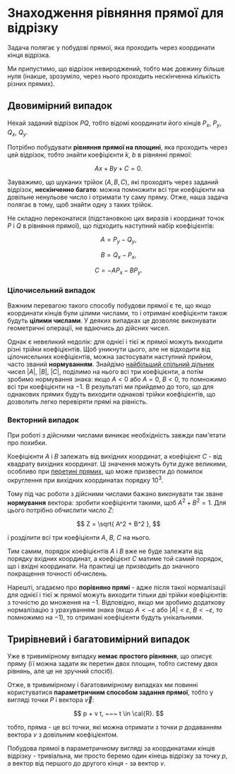 # Знаходження рівняння прямої для відрізку

Задача полягає у побудові прямої, яка проходить через координати кінця відрізка.

Ми припустимо, що відрізок невироджений, тобто має довжину більше нуля (інакше, зрозуміло, через нього проходить нескінченна кількість різних прямих).

## Двовимірний випадок

Нехай заданий відрізок $PQ$, тобто відомі координати його кінців $P_x$, $P_y$, $Q_x$, $Q_y$.

Потрібно побудувати **рівняння прямої на площині**, яка проходить через цей відрізок, тобто знайти коефіцієнти $k$, $b$ в рівнянні прямої:

$$
A x + B y + C = 0.
$$

Зауважимо, що шуканих трійок $(A,B,C)$, які проходять через заданий відрізок, **нескінченно багато**: можна помножити всі три коефіцієнти на довільне ненульове число і отримати ту саму пряму. Отже, наша задача полягає в тому, щоб знайти одну з таких трійок.

Не складно переконатися (підстановкою цих виразів і координат точок $P$ і $Q$ в рівняння прямої), що підходить наступний набір коефіцієнтів:

$$
A = P_y - Q_y,
$$

$$
B = Q_x - P_x,
$$

$$
C = - A P_x - B P_y.
$$

### Цілочисельний випадок

Важним перевагою такого способу побудови прямої є те, що якщо координати кінців були цілими числами, то і отримані коефіцієнти також будуть **цілими числами**. У деяких випадках це дозволяє виконувати геометричні операції, не вдаючись до дійсних чисел.

Однак є невеликий недолік: для однієї і тієї ж прямої можуть виходити різні трійки коефіцієнтів. Щоб уникнути цього, але не відходити від цілочисельних коефіцієнтів, можна застосувати наступний прийом, часто званий **нормуванням**. Знайдімо [найбільший спільний дільник](euclid_algorithm) чисел $|A|$, $|B|$, $|C|$, поділимо на нього всі три коефіцієнти, а потім зробимо нормування знака: якщо $A<0$ або $A=0$, $B<0$, то помножимо всі три коефіцієнти на $-1$. В результаті ми прийдемо до того, що для однакових прямих будуть виходити однакові трійки коефіцієнтів, що дозволить легко перевіряти прямі на рівність.

### Векторний випадок

При роботі з дійсними числами виникає необхідність завжди пам'ятати про похибки.

Коефіцієнти $A$ і $B$ залежать від вихідних координат, а коефіцієнт $C$ - від квадрату вихідних координат. Ці значення можуть бути дуже великими, особливо при [перетині прямих](lines_intersection), що може призвести до помилок округлення при вихідних координатах порядку $10^3$.

Тому під час роботи з дійсними числами бажано виконувати так зване **нормування** вектора: зробити коефіцієнти такими, щоб $A^2 + B^2 = 1$. Для цього потрібно обчислити число $Z$:

$$
Z = \sqrt{ A^2 + B^2 },
$$

і розділити всі три коефіцієнти $A$, $B$, $C$ на нього.

Тим самим, порядок коефіцієнтів $A$ і $B$ вже не буде залежати від порядку вхідних координат, а коефіцієнт $C$ матиме той самий порядок, що і вхідні координати. На практиці це призводить до значного покращення точності обчислень.

Нарешті, згадаємо про **порівняно прямі** - адже після такої нормалізації для однієї і тієї ж прямої можуть виходити тільки дві трійки коефіцієнтів: з точністю до множення на $-1$. Відповідно, якщо ми зробимо додаткову нормалізацію з урахуванням знака (якщо $A<-\varepsilon$ або $|A|<\varepsilon$, $B<-\varepsilon$, то помножимо на $-1$), то отримані коефіцієнти будуть унікальними.

## Трирівневий і багатовимірний випадок

Уже в тривимірному випадку **немає простого рівняння**, що описує пряму (її можна задати як перетин двох площин, тобто систему двох рівнянь, але це не зручний спосіб).

Отже, в тривимірному і багатовимірному випадках ми повинні користуватися **параметричним способом задання прямої**, тобто у вигляді точки $P$ і вектора $\vec{v}$:

$$
p + v t, ~~~ t \in \cal{R}.
$$

тобто, пряма - це всі точки, які можна отримати з точки $p$ додаванням вектора $v$ з довільним коефіцієнтом.

Побудова прямої в параметричному вигляді за координатами кінців відрізку - тривіальна, ми просто беремо один кінець відрізку за точку $p$, а вектор від першого до другого кінця - за вектор $v$.